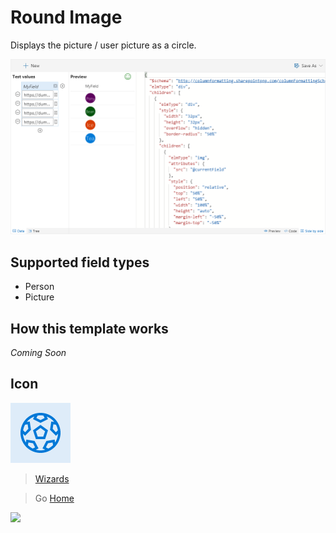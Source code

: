 # Round Image

Displays the picture / user picture as a circle.

![Round Image Wizard](../assets/WizardRoundImage.png)

## Supported field types
- Person
- Picture

## How this template works

_Coming Soon_

## Icon

![Icon](../assets/icons/Soccer.png)

> [Wizards](./index.md)

> Go [Home](../index.md)

![](https://telemetry.sharepointpnp.com/sp-dev-solutions/solutions/ColumnFormatter/wiki/Wizards/RoundImage)